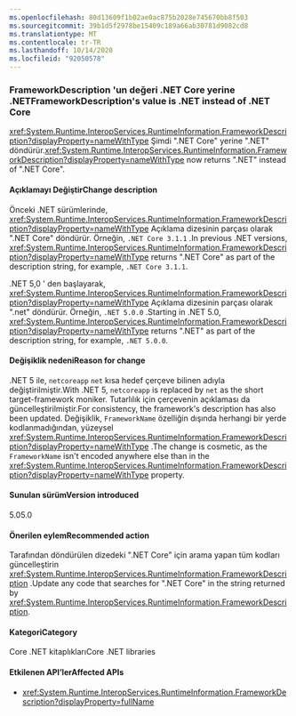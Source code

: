 ```yaml
---
ms.openlocfilehash: 80d13609f1b02ae0ac875b2028e745670bb8f503
ms.sourcegitcommit: 39b1d5f2978be15409c189a66ab30781d9082cd8
ms.translationtype: MT
ms.contentlocale: tr-TR
ms.lasthandoff: 10/14/2020
ms.locfileid: "92050578"
---
```

### <a name="frameworkdescriptions-value-is-net-instead-of-net-core"></a><span data-ttu-id="63033-101">FrameworkDescription 'un değeri .NET Core yerine .NET</span><span class="sxs-lookup"><span data-stu-id="63033-101">FrameworkDescription's value is .NET instead of .NET Core</span></span>

<span data-ttu-id="63033-102"><xref:System.Runtime.InteropServices.RuntimeInformation.FrameworkDescription?displayProperty=nameWithType> Şimdi ".NET Core" yerine ".NET" döndürür.</span><span class="sxs-lookup"><span data-stu-id="63033-102"><xref:System.Runtime.InteropServices.RuntimeInformation.FrameworkDescription?displayProperty=nameWithType> now returns ".NET" instead of ".NET Core".</span></span>

#### <a name="change-description"></a><span data-ttu-id="63033-103">Açıklamayı Değiştir</span><span class="sxs-lookup"><span data-stu-id="63033-103">Change description</span></span>

<span data-ttu-id="63033-104">Önceki .NET sürümlerinde, <xref:System.Runtime.InteropServices.RuntimeInformation.FrameworkDescription?displayProperty=nameWithType> Açıklama dizesinin parçası olarak ".NET Core" döndürür. Örneğin, `.NET Core 3.1.1` .</span><span class="sxs-lookup"><span data-stu-id="63033-104">In previous .NET versions, <xref:System.Runtime.InteropServices.RuntimeInformation.FrameworkDescription?displayProperty=nameWithType> returns ".NET Core" as part of the description string, for example, `.NET Core 3.1.1`.</span></span>

<span data-ttu-id="63033-105">.NET 5,0 ' den başlayarak, <xref:System.Runtime.InteropServices.RuntimeInformation.FrameworkDescription?displayProperty=nameWithType> Açıklama dizesinin parçası olarak ".net" döndürür. Örneğin, `.NET 5.0.0` .</span><span class="sxs-lookup"><span data-stu-id="63033-105">Starting in .NET 5.0, <xref:System.Runtime.InteropServices.RuntimeInformation.FrameworkDescription?displayProperty=nameWithType> returns ".NET" as part of the description string, for example, `.NET 5.0.0`.</span></span>

#### <a name="reason-for-change"></a><span data-ttu-id="63033-106">Değişiklik nedeni</span><span class="sxs-lookup"><span data-stu-id="63033-106">Reason for change</span></span>

<span data-ttu-id="63033-107">.NET 5 ile, `netcoreapp` `net` kısa hedef çerçeve bilinen adıyla değiştirilmiştir.</span><span class="sxs-lookup"><span data-stu-id="63033-107">With .NET 5, `netcoreapp` is replaced by `net` as the short target-framework moniker.</span></span> <span data-ttu-id="63033-108">Tutarlılık için çerçevenin açıklaması da güncelleştirilmiştir.</span><span class="sxs-lookup"><span data-stu-id="63033-108">For consistency, the framework's description has also been updated.</span></span> <span data-ttu-id="63033-109">Değişiklik, `FrameworkName` özelliğin dışında herhangi bir yerde kodlanmadığından, yüzeysel <xref:System.Runtime.InteropServices.RuntimeInformation.FrameworkDescription?displayProperty=nameWithType> .</span><span class="sxs-lookup"><span data-stu-id="63033-109">The change is cosmetic, as the `FrameworkName` isn't encoded anywhere else than in the <xref:System.Runtime.InteropServices.RuntimeInformation.FrameworkDescription?displayProperty=nameWithType> property.</span></span>

#### <a name="version-introduced"></a><span data-ttu-id="63033-110">Sunulan sürüm</span><span class="sxs-lookup"><span data-stu-id="63033-110">Version introduced</span></span>

<span data-ttu-id="63033-111">5.0</span><span class="sxs-lookup"><span data-stu-id="63033-111">5.0</span></span>

#### <a name="recommended-action"></a><span data-ttu-id="63033-112">Önerilen eylem</span><span class="sxs-lookup"><span data-stu-id="63033-112">Recommended action</span></span>

<span data-ttu-id="63033-113">Tarafından döndürülen dizedeki ".NET Core" için arama yapan tüm kodları güncelleştirin <xref:System.Runtime.InteropServices.RuntimeInformation.FrameworkDescription> .</span><span class="sxs-lookup"><span data-stu-id="63033-113">Update any code that searches for ".NET Core" in the string returned by <xref:System.Runtime.InteropServices.RuntimeInformation.FrameworkDescription>.</span></span>

#### <a name="category"></a><span data-ttu-id="63033-114">Kategori</span><span class="sxs-lookup"><span data-stu-id="63033-114">Category</span></span>

<span data-ttu-id="63033-115">Core .NET kitaplıkları</span><span class="sxs-lookup"><span data-stu-id="63033-115">Core .NET libraries</span></span>

#### <a name="affected-apis"></a><span data-ttu-id="63033-116">Etkilenen API’ler</span><span class="sxs-lookup"><span data-stu-id="63033-116">Affected APIs</span></span>

- <xref:System.Runtime.InteropServices.RuntimeInformation.FrameworkDescription?displayProperty=fullName>

<!--

#### Affected APIs

- `P:System.Runtime.InteropServices.RuntimeInformation.FrameworkDescription`

-->
